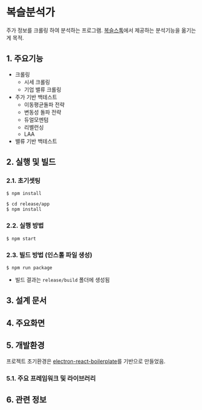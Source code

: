 # 복슬분석가
주가 정보를 크롤링 하여 분석하는 프로그램. [복슬스톡](https://github.com/setvect/BokslStock2)에서 제공하는 분석기능을 옮기는 게 목적.

## 1. 주요기능
- 크롤링
  - 시세 크롤링
  - 기업 밸류 크롤링
- 주가 기반 백테스트
  - 이동평균돌파 전략
  - 변동성 돌파 전략
  - 듀얼모멘텀
  - 리벨런싱
  - LAA
- 밸류 기반 백테스트

## 2. 실행 및 빌드

### 2.1. 초기셋팅

```shell
$ npm install

$ cd release/app
$ npm install
```

### 2.2. 실행 방법

```shell
$ npm start
```

### 2.3. 빌드 방법 (인스톨 파일 생성)

```shell
$ npm run package
```

- 빌드 결과는 `release/build` 폴더에 생성됨

## 3. 설계 문서


## 4. 주요화면

## 5. 개발환경

프로젝트 초기환경은 [electron-react-boilerplate](https://github.com/electron-react-boilerplate/electron-react-boilerplate)를 기반으로 만들었음.

### 5.1. 주요 프레임워크 및 라이브러리

## 6. 관련 정보


